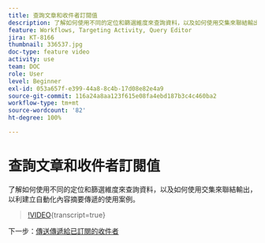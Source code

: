 ```yaml
---
title: 查詢文章和收件者訂閱值
description: 了解如何使用不同的定位和篩選維度來查詢資料，以及如何使用交集來聯結輸出，以利建立自動化內容摘要傳遞的使用案例。
feature: Workflows, Targeting Activity, Query Editor
jira: KT-8166
thumbnail: 336537.jpg
doc-type: feature video
activity: use
team: DOC
role: User
level: Beginner
exl-id: 053a657f-e399-44a8-8c4b-17d08e82e4a9
source-git-commit: 116a24a8aa123f615e08fa4ebd187b3c4c460ba2
workflow-type: tm+mt
source-wordcount: '82'
ht-degree: 100%

---
```


# 查詢文章和收件者訂閱值

了解如何使用不同的定位和篩選維度來查詢資料，以及如何使用交集來聯結輸出，以利建立自動化內容摘要傳遞的使用案例。

>[!VIDEO](https://video.tv.adobe.com/v/3452901?quality=12&learn=on&captions=chi_hant){transcript=true}

下一步：[傳送傳遞給已訂閱的收件者](/help/tutorial-use-soap-apis/send-delivery-to-subscribed-recipients.md)
